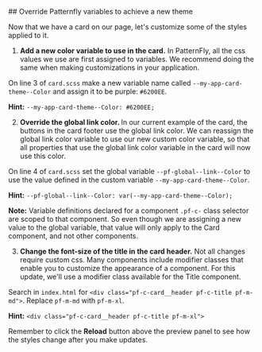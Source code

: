 ## Override Patternfly variables to achieve a new theme

Now that we have a card on our page, let's customize some of the styles applied to it.

1) <strong>Add a new color variable to use in the card.</strong> In PatternFly, all the css values we use are first assigned to variables. We recommend doing the same when making customizations in your application.

On line 3 of `card.scss` make a new variable name called `--my-app-card-theme--Color` and assign it to be purple: `#6200EE`.

<strong>Hint:</strong> `--my-app-card-theme--Color: #6200EE;`

2) <strong>Override the global link color. </strong> In our current example of the card, the buttons in the card footer use the global link color. We can reassign the global link color variable to use our new custom color variable, so that all properties that use the global link color variable in the card will now use this color.

On line 4 of `card.scss` set the global variable `--pf-global--link--Color` to use the value defined in the custom variable `--my-app-card-theme--Color`. 

<strong>Hint:</strong> `--pf-global--link--Color: var(--my-app-card-theme--Color);`

<strong>Note:</strong> Variable definitions declared for a component `.pf-c-` class selector are scoped to that component. So even though we are assigning a new value to the global variable, that value will only apply to the Card component, and not other components.

3) <strong>Change the font-size of the title in the card header.</strong> Not all changes require custom css. Many components include modifier classes that enable you to customize the appearance of a component. For this update, we'll use a modifier class available for the Title component. 

Search in `index.html` for `<div class="pf-c-card__header pf-c-title pf-m-md">`. Replace `pf-m-md` with `pf-m-xl`.

<strong>Hint:</strong> `<div class="pf-c-card__header pf-c-title pf-m-xl">`

Remember to click the <strong>Reload</strong> button above the preview panel to see how the styles change after you make updates.